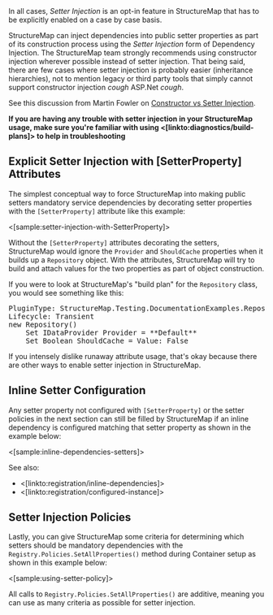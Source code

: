 <!--Title: Setter Injection-->
<!--Url: setter-injection-->


<div class="alert alert-info" role="alert">In all cases, <i>Setter Injection</i> is an opt-in feature in StructureMap that has to be explicitly enabled
	on a case by case basis.</div>

StructureMap can inject dependencies into public setter properties as part of its construction process using the _Setter Injection_ form of Dependency Injection. The StructureMap team strongly recommends using constructor injection wherever possible instead of setter injection. That being said,
there are few cases where setter injection is probably easier (inheritance hierarchies), not to mention legacy or third party tools that
simply cannot support constructor injection *cough* ASP.Net *cough*.

See this discussion from Martin Fowler on [Constructor vs Setter Injection](http://martinfowler.com/articles/injection.html#ConstructorVersusSetterInjection).

**If you are having any trouble with setter injection in your StructureMap usage, make sure you're familiar with using <[linkto:diagnostics/build-plans]>
to help in troubleshooting**


## Explicit Setter Injection with [SetterProperty] Attributes

The simplest conceptual way to force StructureMap into making public setters mandatory service dependencies by decorating setter properties with the `[SetterProperty]` attribute like this example:

<[sample:setter-injection-with-SetterProperty]>

Without the `[SetterProperty]` attributes decorating the setters, StructureMap would ignore the `Provider` and `ShouldCache` properties when it builds up a `Repository` object. With the attributes, StructureMap will try to build and attach values for the two properties as part of object construction.

If you were to look at StructureMap's "build plan" for the `Repository` class, you would see something like this:

<pre>
PluginType: StructureMap.Testing.DocumentationExamples.Repository
Lifecycle: Transient
new Repository()
    Set IDataProvider Provider = **Default**
    Set Boolean ShouldCache = Value: False
</pre>

If you intensely dislike runaway attribute usage, that's okay because there are other ways to enable setter injection in StructureMap.

## Inline Setter Configuration

Any setter property not configured with `[SetterProperty]` or the setter policies in the next section can still be filled by StructureMap if an inline dependency is configured matching that setter property as shown in the example below:

<[sample:inline-dependencies-setters]>

See also:

* <[linkto:registration/inline-dependencies]>
* <[linkto:registration/configured-instance]>


## Setter Injection Policies

Lastly, you can give StructureMap some criteria for determining which setters should be mandatory dependencies with the `Registry.Policies.SetAllProperties()` method during Container setup as shown in this example below:

<[sample:using-setter-policy]>

All calls to `Registry.Policies.SetAllProperties()` are additive, meaning you can use as many criteria as possible for setter injection.




